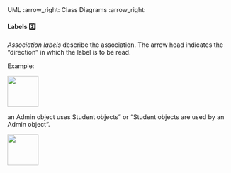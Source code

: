 <div id="path">UML :arrow_right: Class Diagrams :arrow_right:</div>

<div id="title">

#### Labels :two:

</div>

<div id="body">

_Association labels_ describe the association. The arrow head indicates the “direction” in which the label is to be read.

<tip-box>

Example:

<img src="{{baseUrl}}/uml/classDiagrams/associations/labels/images/adminStudent.png" height="70" />
<p/>

an Admin object uses Student objects” or “Student objects are used by an Admin object”.

</tip-box>

<img src="{{baseUrl}}/uml/classDiagrams/associations/labels/images/association.png" height="70" />
<p/>

</div>

<div id="extras">
</div>

</div>
